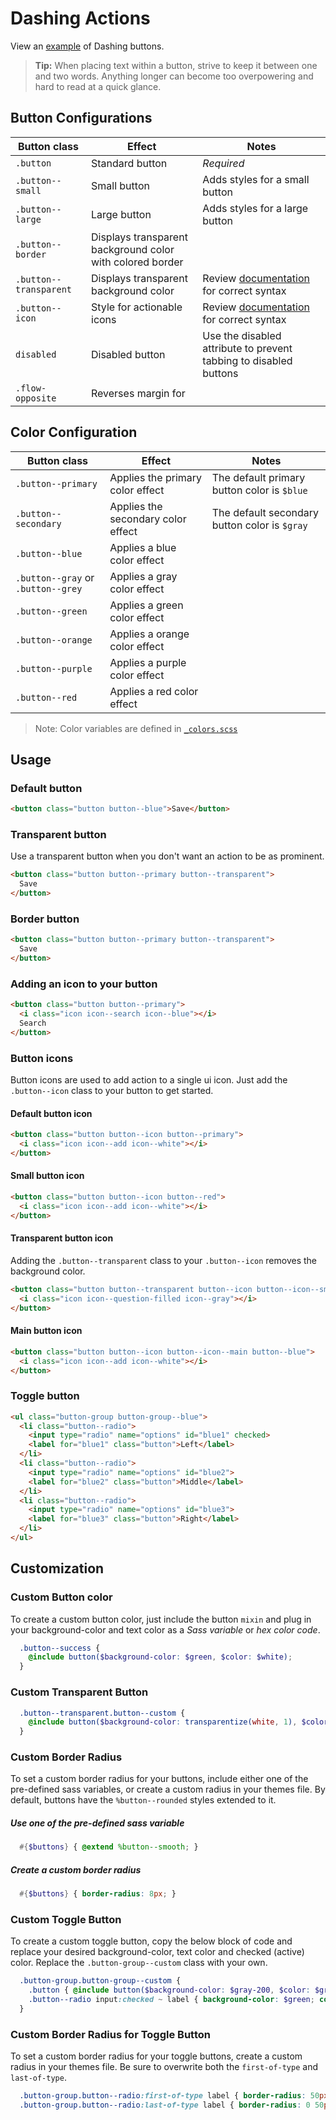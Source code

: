 # Dashing Actions
View an [example](http://dashframework.github.io/dashing/sass/modules/actions/example.html) of Dashing buttons.

> **Tip:** When placing text within a button, strive to keep it between one and two words. Anything longer can become too overpowering and hard to read at a quick glance.

## Button Configurations
| Button class               | Effect               | Notes               |
|----------------------------|----------------------|---------------------|
| `.button` | Standard button | *Required* |
| `.button--small` | Small button | Adds styles for a small button |
| `.button--large` | Large button | Adds styles for a large button |
| `.button--border` | Displays transparent background color with colored border | |
| `.button--transparent` | Displays transparent background color | Review [documentation](https://github.com/dashframework/dashing/tree/develop/sass/modules/actions#transparent-button) for correct syntax |
| `.button--icon` | Style for actionable icons | Review [documentation](https://github.com/dashframework/dashing/tree/develop/sass/modules/actions#button-icons) for correct syntax |
| `disabled` | Disabled button | Use the disabled attribute to prevent tabbing to disabled buttons |
| `.flow-opposite` | Reverses margin for  ||

## Color Configuration
| Button class               | Effect               | Notes               |
|----------------------------|----------------------|---------------------|
| `.button--primary` | Applies the primary color effect | The default primary button color is `$blue` |
| `.button--secondary` | Applies the secondary color effect | The default secondary button color is `$gray` |
| `.button--blue` | Applies a blue color effect | |
| `.button--gray` or `.button--grey`| Applies a gray color effect | |
| `.button--green` | Applies a green color effect | |
| `.button--orange` | Applies a orange color effect | |
| `.button--purple` | Applies a purple color effect | |
| `.button--red` | Applies a red color effect | |

> Note: Color variables are defined in [`_colors.scss`](../../base/colors)

## Usage

### Default button

```html
<button class="button button--blue">Save</button>
```

### Transparent button

Use a transparent button when you don't want an action to be as prominent.

```html
<button class="button button--primary button--transparent">
  Save
</button>
```

### Border button

```html
<button class="button button--primary button--transparent">
  Save
</button>
```

### Adding an icon to your button

```html
<button class="button button--primary">
  <i class="icon icon--search icon--blue"></i>
  Search
</button>
```

### Button icons

Button icons are used to add action to a single ui icon. Just add the `.button--icon` class to your button to get started.

#### Default button icon

```html
<button class="button button--icon button--primary">
  <i class="icon icon--add icon--white"></i>
</button>
```

#### Small button icon

```html
<button class="button button--icon button--red">
  <i class="icon icon--add icon--white"></i>
</button>
```

#### Transparent button icon

Adding the `.button--transparent` class to your `.button--icon` removes the background color.

```html
<button class="button button--transparent button--icon button--icon--small">
  <i class="icon icon--question-filled icon--gray"></i>
</button>
```

#### Main button icon

```html
<button class="button button--icon button--icon--main button--blue">
  <i class="icon icon--add icon--white"></i>
</button>
```

### Toggle button

```html
<ul class="button-group button-group--blue">
  <li class="button--radio">
    <input type="radio" name="options" id="blue1" checked>
    <label for="blue1" class="button">Left</label>
  </li>
  <li class="button--radio">
    <input type="radio" name="options" id="blue2">
    <label for="blue2" class="button">Middle</label>
  </li>
  <li class="button--radio">
    <input type="radio" name="options" id="blue3">
    <label for="blue3" class="button">Right</label>
  </li>
</ul>
```

## Customization

### Custom Button color
To create a custom button color, just include the button `mixin` and plug in your background-color and text color as a *Sass variable* or *hex color code*.

```scss
  .button--success {
    @include button($background-color: $green, $color: $white);
  }
```

### Custom Transparent Button

```scss
  .button--transparent.button--custom {
    @include button($background-color: transparentize(white, 1), $color: $gray-600c);
  }
```

### Custom Border Radius
To set a custom border radius for your buttons, include either one of the pre-defined sass variables, or create a custom radius in your themes file. By default, buttons have the `%button--rounded` styles extended to it.

##### Use one of the pre-defined sass variable
```scss
  #{$buttons} { @extend %button--smooth; }
```

##### Create a custom border radius
```scss
  #{$buttons} { border-radius: 8px; }
```

### Custom Toggle Button
To create a custom toggle button, copy the below block of code and replace your desired background-color, text color and checked (active) color. Replace the `.button-group--custom` class with your own.

```scss
  .button-group.button-group--custom {
    .button { @include button($background-color: $gray-200, $color: $gray-900); }
    .button--radio input:checked ~ label { background-color: $green; color: $white; }
  }
```

### Custom Border Radius for Toggle Button
To set a custom border radius for your toggle buttons, create a custom radius in your themes file. Be sure to overwrite both the `first-of-type` and `last-of-type`.

```scss
  .button-group.button--radio:first-of-type label { border-radius: 50px 0 0 50px; }
  .button-group.button--radio:last-of-type label { border-radius: 0 50px 50px 0; }
```
